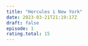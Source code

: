 ```yaml
---
title: "Hercules i New York"
date: 2023-03-21T21:19:17Z
draft: false
episode: 1
rating.total: 15
---
```


